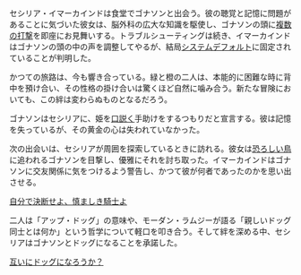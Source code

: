 <!-- title: アップ・ドッグ -->
<!-- relationship: Dawg -->

セシリア・イマーカインドは食堂でゴナソンと出会う。彼の聴覚と記憶に問題があることに気づいた彼女は、脳外科の広大な知識を駆使し、ゴナソンの頭に[複数の打撃](https://www.youtube.com/watch?v=cyLsX20esBE&t=3340s)を即座にお見舞いする。トラブルシューティングは続き、イマーカインドはゴナソンの頭の中の声を調整してやるが、結局[システムデフォルト](https://www.youtube.com/live/cyLsX20esBE?si=nyrhw0A3elGdzyWG&t=4008)に固定されていることが判明した。

かつての旅路は、今も響き合っている。緑と橙の二人は、本能的に困難な時に背中を預け合い、その性格の掛け合いは驚くほど自然に噛み合う。新たな冒険においても、この絆は変わらぬものとなるだろう。

ゴナソンはセシリアに、姫を[口説く](https://www.youtube.com/watch?v=cyLsX20esBE&t=3677s)手助けをするつもりだと宣言する。彼は記憶を失っているが、その黄金の心は失われていなかった。

次の出会いは、セシリアが周囲を探索しているときに訪れる。彼女は[恐ろしい鳥](https://www.youtube.com/live/cyLsX20esBE?si=heSaCd2NMHfPv-Ah&t=6718)に追われるゴナソンを目撃し、優雅にそれを討ち取った。イマーカインドはゴナソンに交友関係に気をつけるよう警告し、かつて彼が何者であったのかを思い出させる。

[自分で決断せよ、慎ましき騎士よ](#embed:https://www.youtube.com/live/cyLsX20esBE?si=MCsvTKVc5tWJyqwO&t=6833s)

二人は「アップ・ドッグ」の意味や、モーダン・ラムジーが語る「親しいドッグ同士とは何か」という哲学について軽口を叩き合う。そして絆を深める中、セシリアはゴナソンとドッグになることを承諾した。

[互いにドッグになろうか？](#embed:https://www.youtube.com/live/cyLsX20esBE?t=6986s)
